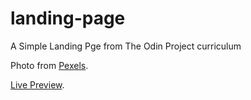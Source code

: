 # landing-page

A Simple Landing Pge from The Odin Project curriculum

Photo from [Pexels](https://www.pexels.com/).


[Live Preview](https://nbht98.github.io/landing-page/).